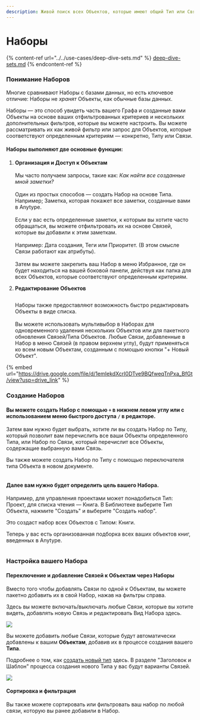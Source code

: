 ```yaml
---
description: Живой поиск всех Объектов, которые имеют общий Тип или Связь
---
```


# Наборы

{% content-ref url="../../use-cases/deep-dive-sets.md" %}
[deep-dive-sets.md](../../use-cases/deep-dive-sets.md)
{% endcontent-ref %}

### Понимание Наборов

Многие сравнивают Наборы с базами данных, но есть ключевое отличие: Наборы не _хранят_ Объекты, как обычные базы данных.

Наборы — это способ увидеть часть вашего Графа и созданные вами Объекты на основе ваших отфильтрованных критериев и нескольких дополнительных фильтров, которые вы можете настроить. Вы можете рассматривать их как живой фильтр или запрос для Объектов, которые соответствуют определенным критериям — конкретно, Типу или Связи.

#### Наборы выполняют две основные функции:

1. **Организация и Доступ к Объектам**\
   \
   Мы часто получаем запросы, такие как: _Как найти все созданные мной заметки?_\
   \
   Один из простых способов — создать Набор на основе Типа.\
   Например; Заметка, которая покажет все заметки, созданные вами в Anytype.\
   \
   Если у вас есть определенные заметки, к которым вы хотите часто обращаться, вы можете отфильтровать их на основе Связей, которые вы добавили к этим заметкам.\
   \
   Например: Дата создания, Теги или Приоритет. (В этом смысле Связи работают как атрибуты).\
   \
   Затем вы можете закрепить ваш Набор в меню Избранное, где он будет находиться на вашей боковой панели, действуя как папка для всех Объектов, которые соответствуют определенным критериям.
2.  **Редактирование Объектов**

    <figure><img src="../../.gitbook/assets/image (68).png" alt=""><figcaption></figcaption></figure>

    Наборы также предоставляют возможность быстро редактировать Объекты в виде списка.\
    \
    Вы можете использовать мультивыбор в Наборах для одновременного удаления нескольких Объектов или для пакетного обновления Связей/Типа Объектов. Любые Связи, добавленные в Набор в меню Связей (в правом верхнем углу), будут применяться ко всем новым Объектам, созданным с помощью кнопки "+ Новый Объект".

{% embed url="https://drive.google.com/file/d/1emIekdXcrI0DTve9BQfweqTnPxa_BfGt/view?usp=drive_link" %}

### Создание Наборов

#### Вы можете создать Набор с помощью `+` в нижнем левом углу или с использованием меню быстрого доступа `/` в редакторе.

Затем вам нужно будет выбрать, хотите ли вы создать Набор по Типу, который позволит вам перечислить все ваши Объекты определенного Типа, или Набор по Связи, который перечислит все Объекты, содержащие выбранную вами Связь.&#x20;

Вы также можете создать Набор по Типу с помощью переключателя типа Объекта в новом документе.

<figure><img src="../../.gitbook/assets/image (18).png" alt=""><figcaption></figcaption></figure>

#### Далее вам нужно будет определить цель вашего Набора.&#x20;

Например, для управления проектами может понадобиться Тип: Проект, для списка чтения — Книга. В Библиотеке выберите Тип Объекта, нажмите "Создать" и выберите "Создать набор".

Это создаст набор всех Объектов с Типом: Книги.&#x20;

Теперь у вас есть организованная подборка всех ваших объектов книг, введенных в Anytype.

<figure><img src="../../.gitbook/assets/image (26).png" alt=""><figcaption></figcaption></figure>

### Настройка вашего Набора

#### Переключение и добавление Связей к Объектам через Наборы

Вместо того чтобы добавлять Связи по одной к Объектам, вы можете пакетно добавить их в свой Набор, нажав на фильтры справа.

Здесь вы можете включать/выключать любые Связи, которые вы хотите видеть, добавлять новую Связь и редактировать Вид Набора здесь.

![](<../../.gitbook/assets/image (16).png>)

Вы можете добавить любые Связи, которые будут автоматически добавлены к вашим **Объектам**, добавив их в процессе создания вашего **Типа**.

Подробнее о том, как [создать новый тип](../types/create-a-new-type.md "mention") здесь. В разделе "Заголовок и Шаблон" процесса создания нового Типа у вас будут варианты Связей.

![](<../../.gitbook/assets/image (1) (1) (1) (1) (1) (1).png>)

#### Сортировка и фильтрация

Вы также можете сортировать или фильтровать ваш набор по любой связи, которую вы ранее добавили в Набор.
